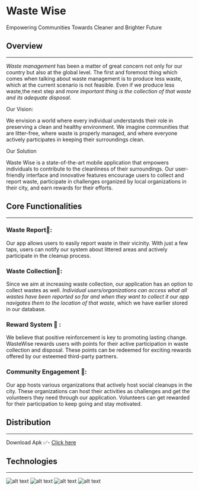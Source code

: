 # Waste Wise
Empowering Communities Towards Cleaner and Brighter Future


## Overview
_____________________________________________________________________________________________________________________________________________
*Waste management* has been a matter of great concern not only for our country but also at the global level. The first and foremost thing which comes when talking about waste management is to produce less waste, which at the current scenario is not feasible. Even if we produce less waste,the next step and *more important thing is the collection of that waste and its adequate disposal*.

Our Vision:

We envision a world where every individual understands their role in preserving a clean and healthy environment. We imagine communities that are litter-free, where waste is properly managed, and where everyone actively participates in keeping their surroundings clean.

Our Solution

Waste Wise is a state-of-the-art mobile application that empowers individuals to contribute to the cleanliness of their surroundings. Our user-friendly interface and innovative features encourage users to collect and report waste, participate in challenges organized by local organizations in their city, and earn rewards for their efforts.

## Core Functionalities
___________________________________________________________________________________________________________________________________________________
### Waste Report🤝:
Our app allows users to easily report waste in their vicinity. With just a few taps, users can notify our system about littered areas and actively participate in the cleanup process.

### Waste Collection🤝:
Since we aim at increasing waste collection, our application has an option to collect wastes as well. *Individual users/organizations can access what all wastes have been reported so far and when they want to collect it our app navigates them to the location of that waste*, which we have earlier stored in our database.

### Reward System 🎁 :
We believe that positive reinforcement is key to promoting lasting change. WasteWise rewards users with points for their active participation in waste collection and disposal. These points can be redeemed for exciting rewards offered by our esteemed third-party partners.

### Community Engagement 🦾:
Our app hosts various organizations that actively host social cleanups in the city. These organizations can host their activities as challenges and get the volunteers they need through our application. Volunteers can get rewarded for their participation to keep going and stay motivated.

## Distribution
______________________________________________________________________________________________________________________________________________________
 Download Apk ✅- [Click here](https://drive.google.com/file/d/1s6Hl5xzrmAga_N_gSDMuoIp26j4nfgwN/view?usp=sharing)
 

## Technologies
__________________________________________________________________________________________________________________________________________________
![alt text](https://img.shields.io/badge/Kotlin-FFFFFF?style=for-the-badge&logo=Kotlin) ![alt text](https://img.shields.io/badge/Firebase-FFFFFF?style=for-the-badge&logo=Firebase) ![alt text](https://img.shields.io/badge/GoogleCloud-FFFFFF?style=for-the-badge&logo=GoogleCloud) ![alt text](https://img.shields.io/badge/JetpackCompose-FFFFFF?style=for-the-badge&logo=JetpackCompose)

